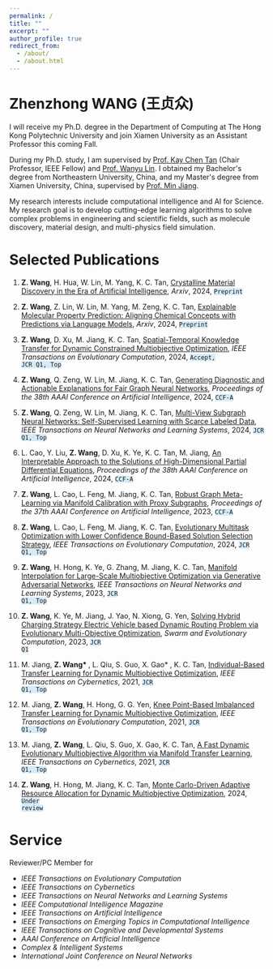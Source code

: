 ```yaml
---
permalink: /
title: ""
excerpt: ""
author_profile: true
redirect_from: 
  - /about/
  - /about.html
---
```



<span class='anchor' id='about-me'></span>

# Zhenzhong WANG (王贞众)

I will receive my Ph.D. degree in the Department of Computing at The Hong Kong Polytechnic University and join Xiamen University as an Assistant Professor this coming Fall. 

During my Ph.D. study, I am supervised by <a href='https://scholar.google.com/citations?user=LFngSp0AAAAJ&hl=zh-CN'>Prof. Kay Chen Tan</a> (Chair Professor, IEEE Fellow) and <a href='https://wanyu-lin.github.io/'>Prof. Wanyu Lin</a>. I obtained my Bachelor's degree from Northeastern University, China, and my Master's degree from Xiamen University, China, supervised by <a href='https://informatics.xmu.edu.cn/info/1385/25029.htm'>Prof. Min Jiang</a>. 


My research interests include computational intelligence and AI for Science. My research goal is to develop cutting-edge learning algorithms to solve complex problems in engineering and scientific fields, such as molecule discovery, material design, and multi-physics field simulation.

<!-- My research interest includes neural machine translation and computer vision. I have published more than 100 papers at the top international AI conferences with total <a href='https://scholar.google.com/citations?user=DhtAFkwAAAAJ'>google scholar citations <strong><span id='total_cit'>260000+</span></strong></a> (You can also use google scholar badge <a href='https://scholar.google.com/citations?user=DhtAFkwAAAAJ'><img src="https://img.shields.io/endpoint?url={{ url | url_encode }}&logo=Google%20Scholar&labelColor=f6f6f6&color=9cf&style=flat&label=citations"></a>). -->


<!-- # 🔥 News
- *2022.02*: &nbsp;🎉🎉 Lorem ipsum dolor sit amet, consectetur adipiscing elit. Vivamus ornare aliquet ipsum, ac tempus justo dapibus sit amet. 
- *2022.02*: &nbsp;🎉🎉 Lorem ipsum dolor sit amet, consectetur adipiscing elit. Vivamus ornare aliquet ipsum, ac tempus justo dapibus sit amet.  -->

# Selected Publications 

<!-- <div class='paper-box'><div class='paper-box-image'><div><div class="badge">ICRA 2021</div><img src='images/500x300.png' alt="sym" width="100%"></div></div>
<div class='paper-box-text' markdown="1"> -->



1.  <strong>Z. Wang</strong>, H. Hua, W. Lin, M. Yang, K. C. Tan, <a href="https://arxiv.org/abs/2408.08044"> Crystalline Material Discovery in the Era of Artificial Intelligence</a>, *Arxiv*, 2024, <code class="language-plaintext highlighter-rouge" style="background-color:rgba(214, 234, 248,0.98)">Preprint</code>

1.  <strong>Z. Wang</strong>, Z. Lin, W. Lin, M. Yang, M. Zeng, K. C. Tan, <a href="https://arxiv.org/abs/2405.16041"> Explainable Molecular Property Prediction: Aligning Chemical Concepts with Predictions via Language Models</a>, *Arxiv*, 2024, <code class="language-plaintext highlighter-rouge" style="background-color:rgba(214, 234, 248,0.98)">Preprint</code>

1.  <strong>Z. Wang</strong>, D. Xu, M. Jiang, K. C. Tan, <a href="https://arxiv.org"> Spatial-Temporal Knowledge Transfer for Dynamic Constrained Multiobjective Optimization</a>, *IEEE Transactions on Evolutionary Computation*, 2024, <code class="language-plaintext highlighter-rouge" style="background-color:rgba(214, 234, 248,0.98)">Accept, JCR Q1, Top</code>

1.  <strong>Z. Wang</strong>, Q. Zeng, W. Lin, M. Jiang, K. C. Tan, <a href="https://ojs.aaai.org/index.php/AAAI/article/view/30168"> Generating Diagnostic and Actionable Explanations for Fair Graph Neural Networks</a>, *Proceedings of the 38th AAAI Conference on Artificial Intelligence*, 2024, <code class="language-plaintext highlighter-rouge" style="background-color:rgba(214, 234, 248,0.98)">CCF-A</code>

1. <strong>Z. Wang</strong>, Q. Zeng, W. Lin, M. Jiang, K. C. Tan, <a href="https://arxiv.org"> Multi-View Subgraph Neural Networks: Self-Supervised Learning with Scarce Labeled Data</a>, *IEEE Transactions on Neural Networks and Learning Systems*, 2024, <code class="language-plaintext highlighter-rouge" style="background-color:rgba(214, 234, 248,0.98)">JCR Q1, Top</code>

1.  L. Cao, Y. Liu, <strong>Z. Wang</strong>, D. Xu, K. Ye, K. C. Tan, M. Jiang, <a href="https://ieeexplore.ieee.org/abstract/document/10379504"> An Interpretable Approach to the Solutions of High-Dimensional Partial Differential Equations</a>, *Proceedings of the 38th AAAI Conference on Artificial Intelligence*, 2024, <code class="language-plaintext highlighter-rouge" style="background-color:rgba(214, 234, 248,0.98)">CCF-A</code>

1.  <strong>Z. Wang</strong>, L. Cao, L. Feng, M. Jiang, K. C. Tan, <a href="https://ojs.aaai.org/index.php/AAAI/article/view/26776"> Robust Graph Meta-Learning via Manifold Calibration with Proxy Subgraphs</a>, *Proceedings of the 37th AAAI Conference on Artificial Intelligence*, 2023, <code class="language-plaintext highlighter-rouge" style="background-color:rgba(214, 234, 248,0.98)">CCF-A</code>

1. <strong>Z. Wang</strong>, L. Cao, L. Feng, M. Jiang, K. C. Tan, <a href="https://ieeexplore.ieee.org/abstract/document/10379504"> Evolutionary Multitask Optimization with Lower Confidence Bound-Based Solution Selection Strategy</a>, *IEEE Transactions on Evolutionary Computation*, 2024, <code class="language-plaintext highlighter-rouge" style="background-color:rgba(214, 234, 248,0.98)">JCR Q1, Top</code>

1.  <strong>Z. Wang</strong>, H. Hong, K. Ye, G. Zhang, M. Jiang, K. C. Tan, <a href="https://ieeexplore.ieee.org/abstract/document/9552479"> Manifold Interpolation for Large-Scale Multiobjective Optimization via Generative Adversarial Networks</a>, *IEEE Transactions on Neural Networks and Learning Systems*, 2023, <code class="language-plaintext highlighter-rouge" style="background-color:rgba(214, 234, 248,0.98)">JCR Q1, Top</code>

1.  <strong>Z. Wang</strong>, K. Ye, M. Jiang, J. Yao, N. Xiong, G. Yen, <a href="https://www.sciencedirect.com/science/article/pii/S2210650221001371">Solving Hybrid Charging Strategy Electric Vehicle based Dynamic Routing Problem via Evolutionary Multi-Objective Optimization</a>, *Swarm and Evolutionary Computation*, 2023, <code class="language-plaintext highlighter-rouge" style="background-color:rgba(214, 234, 248,0.98)">JCR Q1</code>

1.  M. Jiang, <strong>Z. Wang* </strong>, L. Qiu, S. Guo, X. Gao* , K. C. Tan, <a href="https://ieeexplore.ieee.org/abstract/document/9199822"> Individual-Based Transfer Learning for Dynamic Multiobjective Optimization</a>, *IEEE Transactions on Cybernetics*, 2021, <code class="language-plaintext highlighter-rouge" style="background-color:rgba(214, 234, 248,0.98)">JCR Q1, Top</code>

1.  M. Jiang, <strong>Z. Wang</strong>, H. Hong, G. G. Yen, <a href="https://ieeexplore.ieee.org/abstract/document/9122031"> Knee Point-Based Imbalanced Transfer Learning for Dynamic Multiobjective Optimization</a>, *IEEE Transactions on Evolutionary Computation*, 2021, <code class="language-plaintext highlighter-rouge" style="background-color:rgba(214, 234, 248,0.98)">JCR Q1, Top</code>

1.  M. Jiang, <strong>Z. Wang</strong>, L. Qiu, S. Guo, X. Gao, K. C. Tan, <a href="https://ieeexplore.ieee.org/abstract/document/9097186"> A Fast Dynamic Evolutionary Multiobjective Algorithm via Manifold Transfer Learning</a>, *IEEE Transactions on Cybernetics*, 2021, <code class="language-plaintext highlighter-rouge" style="background-color:rgba(214, 234, 248,0.98)">JCR Q1, Top</code>

1. <strong>Z. Wang</strong>, H. Hong, M. Jiang, K. C. Tan, <a href="https://arxiv.org"> Monte Carlo-Driven Adaptive Resource Allocation for Dynamic Multiobjective Optimization</a>, 2024, <code class="language-plaintext highlighter-rouge" style="background-color:rgba(214, 234, 248,0.98)">Under review</code>


<!-- [**Project**](https://scholar.google.com/citations?view_op=view_citation&hl=zh-CN&user=DhtAFkwAAAAJ&citation_for_view=DhtAFkwAAAAJ:ALROH1vI_8AC) <strong><span class='show_paper_citations' data='DhtAFkwAAAAJ:ALROH1vI_8AC'></span></strong>
- Lorem ipsum dolor sit amet, consectetur adipiscing elit. Vivamus ornare aliquet ipsum, ac tempus justo dapibus sit amet. 
</div>
</div> -->

<!-- - [Lorem ipsum dolor sit amet, consectetur adipiscing elit. Vivamus ornare aliquet ipsum, ac tempus justo dapibus sit amet](https://github.com), A, B, C, **CVPR 2020** -->

# Service

Reviewer/PC Member for
- *IEEE Transactions on Evolutionary Computation*
- *IEEE Transactions on Cybernetics*
- *IEEE Transactions on Neural Networks and Learning Systems*
- *IEEE Computational Intelligence Magazine*
- *IEEE Transactions on Artificial Intelligence*
- *IEEE Transactions on Emerging Topics in Computational Intelligence*
- *IEEE Transactions on Cognitive and Developmental Systems*
- *AAAI Conference on Artificial Intelligence*
- *Complex & Intelligent Systems*
- *International Joint Conference on Neural Networks*



